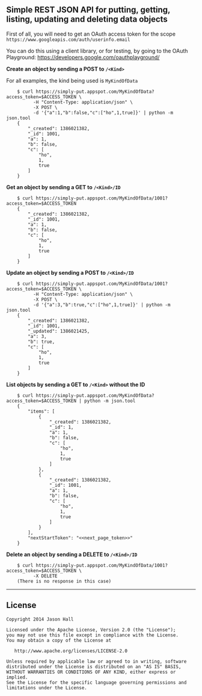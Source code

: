 Simple REST JSON API for putting, getting, listing, updating and deleting data objects
-----

First of all, you will need to get an OAuth access token for the scope `https://www.googleapis.com/auth/userinfo.email`

You can do this using a client library, or for testing, by going to the OAuth Playground: https://developers.google.com/oauthplayground/

**Create an object by sending a POST to `/<Kind>`**

For all examples, the kind being used is `MyKindOfData`

        $ curl https://simply-put.appspot.com/MyKindOfData?access_token=$ACCESS_TOKEN \
              -H "Content-Type: application/json" \
              -X POST \
              -d '{"a":1,"b":false,"c":["ho",1,true]}' | python -m json.tool
        {
            "_created": 1386021382,
            "_id": 1001,
            "a": 1,
            "b": false,
            "c": [
                "ho",
                1,
                true
            ]
        }

**Get an object by sending a GET to `/<Kind>/ID`**

        $ curl https://simply-put.appspot.com/MyKindOfData/1001?access_token=$ACCESS_TOKEN
        {
            "_created": 1386021382,
            "_id": 1001,
            "a": 1,
            "b": false,
            "c": [
                "ho",
                1,
                true
            ]
        }

**Update an object by sending a POST to `/<Kind>/ID`**

        $ curl https://simply-put.appspot.com/MyKindOfData/1001?access_token=$ACCESS_TOKEN \
              -H "Content-Type: application/json" \
              -X POST \
              -d '{"a":3,"b":true,"c":["ho",1,true]}' | python -m json.tool
        {
            "_created": 1386021382,
            "_id": 1001,
            "_updated": 1386021425,
            "a": 3,
            "b": true,
            "c": [
                "ho",
                1,
                true
            ]
        }

**List objects by sending a GET to `/<Kind>` without the ID**

        $ curl https://simply-put.appspot.com/MyKindOfData?access_token=$ACCESS_TOKEN | python -m json.tool
        {
            "items": [
                {
                    "_created": 1386021382,
                    "_id": 1,
                    "a": 1,
                    "b": false,
                    "c": [
                        "ho",
                        1,
                        true
                    ]
                },
                {
                    "_created": 1386021382,
                    "_id": 1001,
                    "a": 1,
                    "b": false,
                    "c": [
                        "ho",
                        1,
                        true
                    ]
                }
            ],
            "nextStartToken": "<<next_page_token>>"
        }


**Delete an object by sending a DELETE to `/<Kind>/ID`**

        $ curl https://simply-put.appspot.com/MyKindOfData/1001?access_token=$ACCESS_TOKEN \
              -X DELETE
        (There is no response in this case)


----------

License
-----

    Copyright 2014 Jason Hall

    Licensed under the Apache License, Version 2.0 (the "License");
    you may not use this file except in compliance with the License.
    You may obtain a copy of the License at

       http://www.apache.org/licenses/LICENSE-2.0

    Unless required by applicable law or agreed to in writing, software
    distributed under the License is distributed on an "AS IS" BASIS,
    WITHOUT WARRANTIES OR CONDITIONS OF ANY KIND, either express or implied.
    See the License for the specific language governing permissions and
    limitations under the License.
